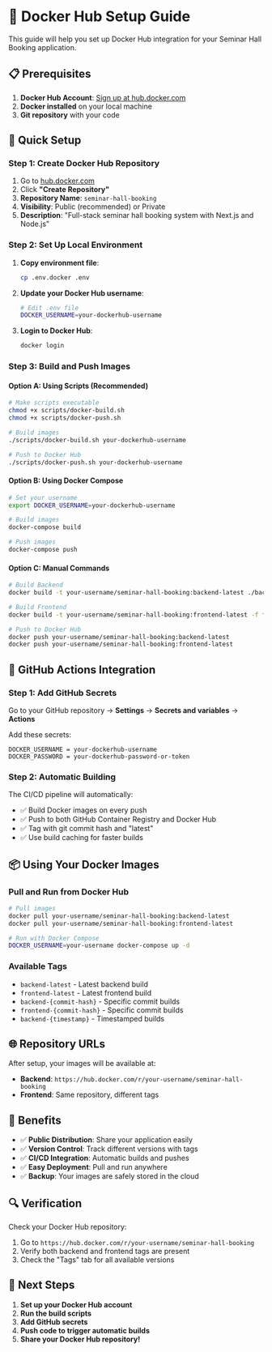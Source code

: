 # 🐳 Docker Hub Setup Guide

This guide will help you set up Docker Hub integration for your Seminar Hall Booking application.

## 📋 Prerequisites

1. **Docker Hub Account**: [Sign up at hub.docker.com](https://hub.docker.com)
2. **Docker installed** on your local machine
3. **Git repository** with your code

## 🚀 Quick Setup

### Step 1: Create Docker Hub Repository

1. Go to [hub.docker.com](https://hub.docker.com)
2. Click **"Create Repository"**
3. **Repository Name**: `seminar-hall-booking`
4. **Visibility**: Public (recommended) or Private
5. **Description**: "Full-stack seminar hall booking system with Next.js and Node.js"

### Step 2: Set Up Local Environment

1. **Copy environment file**:
   ```bash
   cp .env.docker .env
   ```

2. **Update your Docker Hub username**:
   ```bash
   # Edit .env file
   DOCKER_USERNAME=your-dockerhub-username
   ```

3. **Login to Docker Hub**:
   ```bash
   docker login
   ```

### Step 3: Build and Push Images

#### Option A: Using Scripts (Recommended)

```bash
# Make scripts executable
chmod +x scripts/docker-build.sh
chmod +x scripts/docker-push.sh

# Build images
./scripts/docker-build.sh your-dockerhub-username

# Push to Docker Hub
./scripts/docker-push.sh your-dockerhub-username
```

#### Option B: Using Docker Compose

```bash
# Set your username
export DOCKER_USERNAME=your-dockerhub-username

# Build images
docker-compose build

# Push images
docker-compose push
```

#### Option C: Manual Commands

```bash
# Build Backend
docker build -t your-username/seminar-hall-booking:backend-latest ./backend

# Build Frontend  
docker build -t your-username/seminar-hall-booking:frontend-latest -f frontend.Dockerfile .

# Push to Docker Hub
docker push your-username/seminar-hall-booking:backend-latest
docker push your-username/seminar-hall-booking:frontend-latest
```

## 🔧 GitHub Actions Integration

### Step 1: Add GitHub Secrets

Go to your GitHub repository → **Settings** → **Secrets and variables** → **Actions**

Add these secrets:
```
DOCKER_USERNAME = your-dockerhub-username
DOCKER_PASSWORD = your-dockerhub-password-or-token
```

### Step 2: Automatic Building

The CI/CD pipeline will automatically:
- ✅ Build Docker images on every push
- ✅ Push to both GitHub Container Registry and Docker Hub
- ✅ Tag with git commit hash and "latest"
- ✅ Use build caching for faster builds

## 📦 Using Your Docker Images

### Pull and Run from Docker Hub

```bash
# Pull images
docker pull your-username/seminar-hall-booking:backend-latest
docker pull your-username/seminar-hall-booking:frontend-latest

# Run with Docker Compose
DOCKER_USERNAME=your-username docker-compose up -d
```

### Available Tags

- `backend-latest` - Latest backend build
- `frontend-latest` - Latest frontend build  
- `backend-{commit-hash}` - Specific commit builds
- `frontend-{commit-hash}` - Specific commit builds
- `backend-{timestamp}` - Timestamped builds

## 🌐 Repository URLs

After setup, your images will be available at:
- **Backend**: `https://hub.docker.com/r/your-username/seminar-hall-booking`
- **Frontend**: Same repository, different tags

## 🎯 Benefits

- ✅ **Public Distribution**: Share your application easily
- ✅ **Version Control**: Track different versions with tags
- ✅ **CI/CD Integration**: Automatic builds and pushes
- ✅ **Easy Deployment**: Pull and run anywhere
- ✅ **Backup**: Your images are safely stored in the cloud

## 🔍 Verification

Check your Docker Hub repository:
1. Go to `https://hub.docker.com/r/your-username/seminar-hall-booking`
2. Verify both backend and frontend tags are present
3. Check the "Tags" tab for all available versions

## 🚀 Next Steps

1. **Set up your Docker Hub account**
2. **Run the build scripts**
3. **Add GitHub secrets**
4. **Push code to trigger automatic builds**
5. **Share your Docker Hub repository!**
